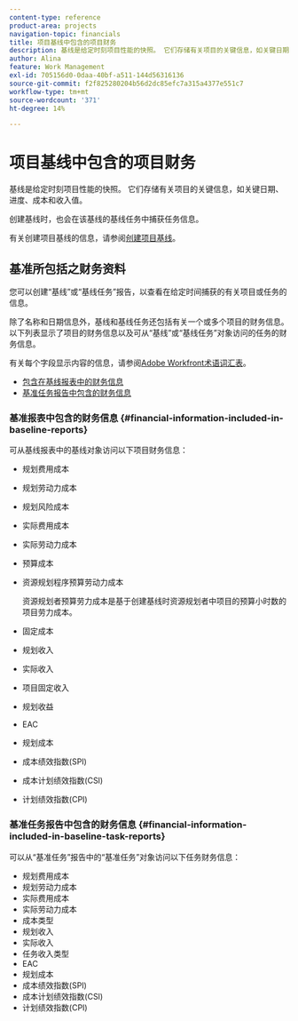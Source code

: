 ```yaml
---
content-type: reference
product-area: projects
navigation-topic: financials
title: 项目基线中包含的项目财务
description: 基线是给定时刻项目性能的快照。 它们存储有关项目的关键信息，如关键日期、进度、成本和收入值。
author: Alina
feature: Work Management
exl-id: 705156d0-0daa-40bf-a511-144d56316136
source-git-commit: f2f825280204b56d2dc85efc7a315a4377e551c7
workflow-type: tm+mt
source-wordcount: '371'
ht-degree: 14%

---
```


# 项目基线中包含的项目财务

基线是给定时刻项目性能的快照。 它们存储有关项目的关键信息，如关键日期、进度、成本和收入值。

创建基线时，也会在该基线的基线任务中捕获任务信息。

有关创建项目基线的信息，请参阅[创建项目基线](../../../manage-work/projects/create-projects/create-baselines.md)。

## 基准所包括之财务资料

您可以创建“基线”或“基线任务”报告，以查看在给定时间捕获的有关项目或任务的信息。

除了名称和日期信息外，基线和基线任务还包括有关一个或多个项目的财务信息。 以下列表显示了项目的财务信息以及可从“基线”或“基线任务”对象访问的任务的财务信息。

有关每个字段显示内容的信息，请参阅[Adobe Workfront术语词汇表](../../../workfront-basics/navigate-workfront/workfront-navigation/workfront-terminology-glossary.md)。

* [包含在基线报表中的财务信息](#financial-information-included-in-baseline-reports)
* [基准任务报告中包含的财务信息](#financial-information-included-in-baseline-task-reports)

### 基准报表中包含的财务信息 {#financial-information-included-in-baseline-reports}

可从基线报表中的基线对象访问以下项目财务信息：

* 规划费用成本
* 规划劳动力成本
* 规划风险成本
* 实际费用成本
* 实际劳动力成本
* 预算成本
* 资源规划程序预算劳动力成本

  资源规划者预算劳力成本是基于创建基线时资源规划者中项目的预算小时数的项目劳力成本。

* 固定成本
* 规划收入
* 实际收入
* 项目固定收入
* 规划收益
* EAC
* 规划成本
* 成本绩效指数(SPI)
* 成本计划绩效指数(CSI)
* 计划绩效指数(CPI)

### 基准任务报告中包含的财务信息 {#financial-information-included-in-baseline-task-reports}

可以从“基准任务”报告中的“基准任务”对象访问以下任务财务信息：

* 规划费用成本
* 规划劳动力成本
* 实际费用成本
* 实际劳动力成本
* 成本类型
* 规划收入
* 实际收入
* 任务收入类型
* EAC
* 规划成本
* 成本绩效指数(SPI)
* 成本计划绩效指数(CSI)
* 计划绩效指数(CPI)

